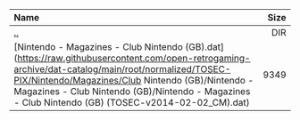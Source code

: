 |Name|Size|
|:---|---:|
|[..](../index.html)|DIR|
|[Nintendo - Magazines - Club Nintendo (GB).dat](https://raw.githubusercontent.com/open-retrogaming-archive/dat-catalog/main/root/normalized/TOSEC-PIX/Nintendo/Magazines/Club Nintendo (GB)/Nintendo - Magazines - Club Nintendo (GB)/Nintendo - Magazines - Club Nintendo (GB) (TOSEC-v2014-02-02_CM).dat)|9349|
